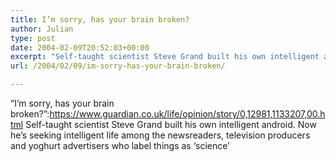 ```yaml
---
title: I’m sorry, has your brain broken?
author: Julian
type: post
date: 2004-02-09T20:52:03+00:00
excerpt: "Self-taught scientist Steve Grand built his own intelligent android. Now he's seeking intelligent life among the newsreaders, television producers and yoghurt advertisers who label things as 'science'"
url: /2004/02/09/im-sorry-has-your-brain-broken/

---
```

&#8220;I&#8217;m sorry, has your brain broken?&#8221;:https://www.guardian.co.uk/life/opinion/story/0,12981,1133207,00.html Self-taught scientist Steve Grand built his own intelligent android. Now he&#8217;s seeking intelligent life among the newsreaders, television producers and yoghurt advertisers who label things as &#8216;science&#8217;